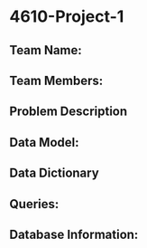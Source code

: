 # 4610-Project-1
## Team Name:
## Team Members:
## Problem Description
## Data Model:
## Data Dictionary
## Queries:
## Database Information:
